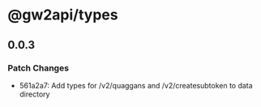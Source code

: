 # @gw2api/types

## 0.0.3

### Patch Changes

- 561a2a7: Add types for /v2/quaggans and /v2/createsubtoken to data directory
